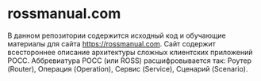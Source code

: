 # rossmanual.com

В данном репозитории содержится исходный код и обучающие материалы для сайта <https://rossmanual.com>.
Сайт содержит всестороннее описание архитектуры сложных клиентских приложений РОСС.
Аббревиатура РОСС (или ROSS) расшифровывается так:  Роутер (Router),  Операция (Operation),  Сервис (Service),  Сценарий (Scenario).
